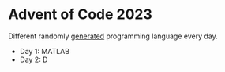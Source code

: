 # Advent of Code 2023
Different randomly [generated](https://perchance.org/programming-languge) programming language every day.  
- Day 1: MATLAB
- Day 2: D
